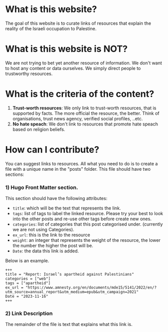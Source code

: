# What is this website?
The goal of this website is to curate links of resources that explain the reality of the Israeli occupation to Palestine. 

# What is this website is NOT?
We are not trying to bet yet another resource of information. We don't want to host any content or data ourselves. We simply direct people to trustworthy resources.

# What is the criteria of the content?
1. **Trust-worth resources**: We only link to trust-worth resources, that is supported by facts. The more official the resource, the better. Think of organisations, trust news agency, verified social profiles, ..etc.
2. **No hate speach**: We don't link to resources that promote hate speach based on religion beliefs. 



# How can I contribute?
You can suggest links to resources. All what you need to do is to create a file with a unique name in the "posts" folder. This file should have two sections:

### 1) Hugo Front Matter section.

This section should have the following attributes:

- `title`: which will be the text that represents the link.
- `tags`: list of tags to label the linked resource. Please try your best to look into the other posts and re-use other tags before create new ones.
- `categories`: list of categories that this post categorised under. (currently we are not using Categories).
- `ex_url`: this is the link to the resource
- `weight`: an integer that represents the weight of the resource, the lower the number the higher the post will be.
- `Date`: the data this link is added.

Below is an example.

```
+++
title = "Report: Israel’s apartheid against Palestinians"
categories = ["web"]
tags = ["apartheid"]
ex_url = "https://www.amnesty.org/en/documents/mde15/5141/2022/en/?utm_source=annual_report&utm_medium=epub&utm_campaign=2021"
Date = "2023-11-16"
+++
```

### 2) Link Description
The remainder of the file is text that explains what this link is.